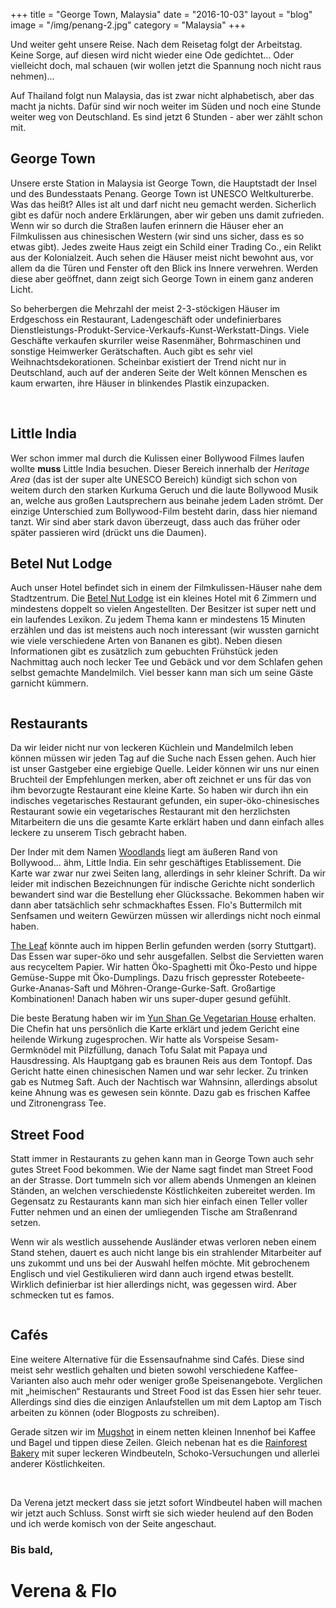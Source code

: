 +++
title = "George Town, Malaysia"
date = "2016-10-03"
layout = "blog"
image = "/img/penang-2.jpg"
category = "Malaysia"
+++

Und weiter geht unsere Reise. Nach dem Reisetag folgt der Arbeitstag. Keine Sorge, auf diesen wird nicht wieder eine Ode gedichtet… Oder vielleicht doch, mal schauen (wir wollen jetzt die Spannung noch nicht raus nehmen)…

<!--more-->


Auf Thailand folgt nun Malaysia, das ist zwar nicht alphabetisch, aber das macht ja nichts. Dafür sind wir noch weiter im Süden und noch eine Stunde weiter weg von Deutschland. Es sind jetzt 6 Stunden - aber wer zählt schon mit.

## George Town

Unsere erste Station in Malaysia ist George Town, die Hauptstadt der Insel und des Bundesstaats Penang. George Town ist UNESCO Weltkulturerbe. Was das heißt? Alles ist alt und darf nicht neu gemacht werden. Sicherlich gibt es dafür noch andere Erklärungen, aber wir geben uns damit zufrieden. Wenn wir so durch die Straßen laufen erinnern die Häuser eher an Filmkulissen aus chinesischen Western (wir sind uns sicher, dass es so etwas gibt). Jedes zweite Haus zeigt ein Schild einer Trading Co., ein Relikt aus der Kolonialzeit. Auch sehen die Häuser meist nicht bewohnt aus, vor allem da die Türen und Fenster oft den Blick ins Innere verwehren. Werden diese aber geöffnet, dann zeigt sich George Town in einem ganz anderen Licht.

So beherbergen die Mehrzahl der meist 2-3-stöckigen Häuser im Erdgeschoss ein Restaurant, Ladengeschäft oder undefinierbares Dienstleistungs-Produkt-Service-Verkaufs-Kunst-Werkstatt-Dings. Viele Geschäfte verkaufen skurriler weise Rasenmäher, Bohrmaschinen und sonstige Heimwerker Gerätschaften. Auch gibt es sehr viel Weihnachtsdekorationen. Scheinbar existiert der Trend nicht nur in Deutschland, auch auf der anderen Seite der Welt können Menschen es kaum erwarten, ihre Häuser in blinkendes Plastik einzupacken.

<div class="blog-post-gallery">
<img src="/img/penang-9.jpg" alt="">
<img src="/img/penang-2.jpg" alt="">
<img src="/img/penang-21.jpg" alt="">
<img src="/img/penang-15.jpg" alt="">
<img src="/img/penang-11.jpg" alt="">
<img src="/img/penang-6.jpg" alt="">
<img src="/img/penang-1.jpg" alt="">
<img src="/img/penang-7.jpg" alt="">
<img src="/img/penang-19.jpg" alt="">
</div>

## Little India

Wer schon immer mal durch die Kulissen einer Bollywood Filmes laufen wollte **muss** Little India besuchen. Dieser Bereich innerhalb der *Heritage Area* (das ist der super alte UNESCO Bereich) kündigt sich schon von weitem durch den starken Kurkuma Geruch und die laute Bollywood Musik an, welche aus großen Lautsprechern aus beinahe jedem Laden strömt. Der einzige Unterschied zum Bollywood-Film besteht darin, dass hier niemand tanzt. Wir sind aber stark davon überzeugt, dass auch das früher oder später passieren wird (drückt uns die Daumen).

## Betel Nut Lodge

Auch unser Hotel befindet sich in einem der Filmkulissen-Häuser nahe dem Stadtzentrum. Die [Betel Nut Lodge](http://betelnutlodge.com/) ist ein kleines Hotel mit 6 Zimmern und mindestens doppelt so vielen Angestellten. Der Besitzer ist super nett und ein laufendes Lexikon. Zu jedem Thema kann er mindestens 15 Minuten erzählen und das ist meistens auch noch interessant (wir wussten garnicht wie viele verschiedene Arten von Bananen es gibt). Neben diesen Informationen gibt es zusätzlich zum gebuchten Frühstück jeden Nachmittag auch noch lecker Tee und Gebäck und vor dem Schlafen gehen selbst gemachte Mandelmilch. Viel besser kann man sich um seine Gäste garnicht kümmern.

<img class="blog-post-img-single" src="/img/penang-18.jpg" alt="">


## Restaurants

Da wir leider nicht nur von leckeren Küchlein und Mandelmilch leben können müssen wir jeden Tag auf die Suche nach Essen gehen. Auch hier ist unser Gastgeber eine ergiebige Quelle. Leider können wir uns nur einen Bruchteil der Empfehlungen merken, aber oft zeichnet er uns für das von ihm bevorzugte Restaurant eine kleine Karte. So haben wir durch ihn ein indisches vegetarisches Restaurant gefunden, ein super-öko-chinesisches Restaurant sowie ein vegetarisches Restaurant mit den herzlichsten Mitarbeitern die uns die gesamte Karte erklärt haben und dann einfach alles leckere zu unserem Tisch gebracht haben.

Der Inder mit dem Namen [Woodlands](http://karaikudi.com.my/) liegt am äußeren Rand von Bollywood… ähm, Little India. Ein sehr geschäftiges Etablissement. Die Karte war zwar nur zwei Seiten lang, allerdings in sehr kleiner Schrift. Da wir leider mit indischen Bezeichnungen für indische Gerichte nicht sonderlich bewandert sind war die Bestellung eher Glückssache. Bekommen haben wir dann aber tatsächlich sehr schmackhaftes Essen. Flo's Buttermilch mit Senfsamen und weitern Gewürzen müssen wir allerdings nicht noch einmal haben.

[The Leaf](https://www.facebook.com/TheLeafHealthyHouse/) könnte auch im hippen Berlin gefunden werden (sorry Stuttgart). Das Essen war super-öko und sehr ausgefallen. Selbst die Servietten waren aus recyceltem Papier. Wir hatten Öko-Spaghetti mit Öko-Pesto und hippe Gemüse-Suppe mit Öko-Dumplings. Dazu frisch gepresster Rotebeete-Gurke-Ananas-Saft und Möhren-Orange-Gurke-Saft. Großartige Kombinationen! Danach haben wir uns super-duper gesund gefühlt.

Die beste Beratung haben wir im [Yun Shan Ge Vegetarian House](https://www.facebook.com/yunshangevegetarianhouse/) erhalten. Die Chefin hat uns persönlich die Karte erklärt und jedem Gericht eine heilende Wirkung zugesprochen. Wir hatte als Vorspeise Sesam-Germknödel mit Pilzfüllung, danach Tofu Salat mit Papaya und Hausdressing. Als Hauptgang gab es braunen Reis aus dem Tontopf. Das Gericht hatte einen chinesischen Namen und war sehr lecker. Zu trinken gab es Nutmeg Saft. Auch der Nachtisch war Wahnsinn, allerdings absolut keine Ahnung was es gewesen sein könnte. Dazu gab es frischen Kaffee und Zitronengrass Tee.

## Street Food

Statt immer in Restaurants zu gehen kann man in George Town auch sehr gutes Street Food bekommen. Wie der Name sagt findet man Street Food an der Strasse. Dort tummeln sich vor allem abends Unmengen an kleinen Ständen, an welchen verschiedenste Köstlichkeiten zubereitet werden. Im Gegensatz zu Restaurants kann man sich hier einfach einen Teller voller Futter nehmen und an einen der umliegenden Tische am Straßenrand setzen.

Wenn wir als westlich aussehende Ausländer etwas verloren neben einem Stand stehen, dauert es auch nicht lange bis ein strahlender Mitarbeiter auf uns zukommt und uns bei der Auswahl helfen möchte. Mit gebrochenem Englisch und viel Gestikulieren wird dann auch irgend etwas bestellt. Wirklich definierbar ist hier allerdings nicht, was gegessen wird. Aber schmecken tut es famos.

<img class="blog-post-img-single" src="/img/penang-20.jpg" alt="">


## Cafés

Eine weitere Alternative für die Essensaufnahme sind Cafés. Diese sind meist sehr westlich gehalten und bieten sowohl verschiedene Kaffee-Varianten also auch mehr oder weniger große Speisenangebote. Verglichen mit „heimischen“ Restaurants und Street Food ist das Essen hier sehr teuer. Allerdings sind dies die einzigen Anlaufstellen um mit dem Laptop am Tisch arbeiten zu können (oder Blogposts zu schreiben).

Gerade sitzen wir im [Mugshot](https://www.facebook.com/themugshotcafepenang/ "Facebook Seite des Mugshot Café") in einem netten kleinen Innenhof bei Kaffee und Bagel und tippen diese Zeilen. Gleich nebenan hat es die [Rainforest Bakery](https://www.facebook.com/rainforestbakerypenang/) mit super leckeren Windbeuteln, Schoko-Versuchungen und allerlei anderer Köstlichkeiten.

<div class="blog-post-gallery">
<img src="/img/penang-17.jpg" alt="">
<img src="/img/penang-16.jpg" alt="">
<img src="/img/penang-10.jpg" alt="">
<img src="/img/penang-13.jpg" alt="">
<img src="/img/penang-8.jpg" alt="">
<img src="/img/penang-3.jpg" alt="">
<img src="/img/penang-5.jpg" alt="">
</div>

Da Verena jetzt meckert dass sie jetzt sofort Windbeutel haben will machen wir jetzt auch Schluss. Sonst wirft sie sich wieder heulend auf den Boden und ich werde komisch von der Seite angeschaut.

### Bis bald,

<h1 class="signature">Verena & Flo</h1>
